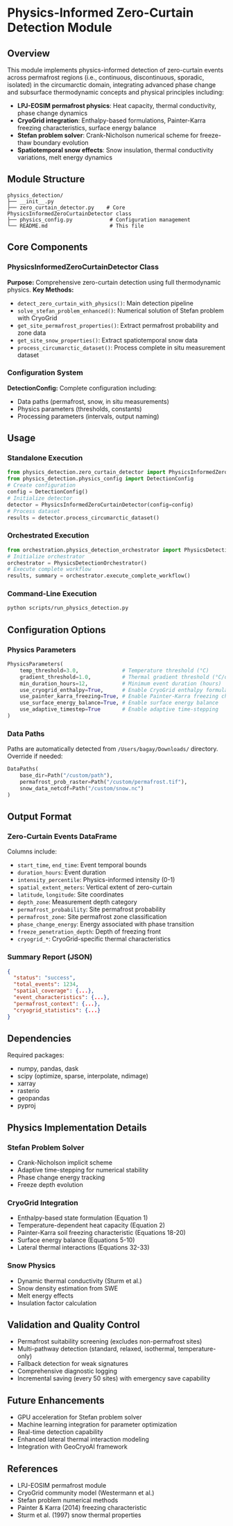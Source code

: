 # Physics-Informed Zero-Curtain Detection Module

## Overview
This module implements physics-informed detection of zero-curtain events across permafrost regions (i.e., continuous, discontinuous, sporadic, isolated) in the circumarctic domain, integrating advanced phase change and subsurface thermodynamic concepts and physical principles including:
- **LPJ-EOSIM permafrost physics**: Heat capacity, thermal conductivity, phase change dynamics
- **CryoGrid integration**: Enthalpy-based formulations, Painter-Karra freezing characteristics, surface energy balance
- **Stefan problem solver**: Crank-Nicholson numerical scheme for freeze-thaw boundary evolution
- **Spatiotemporal snow effects**: Snow insulation, thermal conductivity variations, melt energy dynamics

## Module Structure
```
physics_detection/
├── __init__.py
├── zero_curtain_detector.py    # Core PhysicsInformedZeroCurtainDetector class
├── physics_config.py            # Configuration management
└── README.md                    # This file
```

## Core Components
### PhysicsInformedZeroCurtainDetector Class
**Purpose:** Comprehensive zero-curtain detection using full thermodynamic physics.
**Key Methods:**
- `detect_zero_curtain_with_physics()`: Main detection pipeline
- `solve_stefan_problem_enhanced()`: Numerical solution of Stefan problem with CryoGrid
- `get_site_permafrost_properties()`: Extract permafrost probability and zone data
- `get_site_snow_properties()`: Extract spatiotemporal snow data
- `process_circumarctic_dataset()`: Process complete in situ measurement dataset
### Configuration System
**DetectionConfig:** Complete configuration including:
- Data paths (permafrost, snow, in situ measurements)
- Physics parameters (thresholds, constants)
- Processing parameters (intervals, output naming)

## Usage
### Standalone Execution
```python
from physics_detection.zero_curtain_detector import PhysicsInformedZeroCurtainDetector
from physics_detection.physics_config import DetectionConfig
# Create configuration
config = DetectionConfig()
# Initialize detector
detector = PhysicsInformedZeroCurtainDetector(config=config)
# Process dataset
results = detector.process_circumarctic_dataset()
```
### Orchestrated Execution
```python
from orchestration.physics_detection_orchestrator import PhysicsDetectionOrchestrator
# Initialize orchestrator
orchestrator = PhysicsDetectionOrchestrator()
# Execute complete workflow
results, summary = orchestrator.execute_complete_workflow()
```
### Command-Line Execution
```bash
python scripts/run_physics_detection.py
```

## Configuration Options
### Physics Parameters
```python
PhysicsParameters(
    temp_threshold=3.0,              # Temperature threshold (°C)
    gradient_threshold=1.0,          # Thermal gradient threshold (°C/day)
    min_duration_hours=12,           # Minimum event duration (hours)
    use_cryogrid_enthalpy=True,      # Enable CryoGrid enthalpy formulation
    use_painter_karra_freezing=True, # Enable Painter-Karra freezing characteristic
    use_surface_energy_balance=True, # Enable surface energy balance
    use_adaptive_timestep=True       # Enable adaptive time-stepping
)
```
### Data Paths
Paths are automatically detected from `/Users/bagay/Downloads/` directory. Override if needed:
```python
DataPaths(
    base_dir=Path("/custom/path"),
    permafrost_prob_raster=Path("/custom/permafrost.tif"),
    snow_data_netcdf=Path("/custom/snow.nc")
)
```

## Output Format
### Zero-Curtain Events DataFrame
Columns include:
- `start_time`, `end_time`: Event temporal bounds
- `duration_hours`: Event duration
- `intensity_percentile`: Physics-informed intensity (0-1)
- `spatial_extent_meters`: Vertical extent of zero-curtain
- `latitude`, `longitude`: Site coordinates
- `depth_zone`: Measurement depth category
- `permafrost_probability`: Site permafrost probability
- `permafrost_zone`: Site permafrost zone classification
- `phase_change_energy`: Energy associated with phase transition
- `freeze_penetration_depth`: Depth of freezing front
- `cryogrid_*`: CryoGrid-specific thermal characteristics
### Summary Report (JSON)
```json
{
  "status": "success",
  "total_events": 1234,
  "spatial_coverage": {...},
  "event_characteristics": {...},
  "permafrost_context": {...},
  "cryogrid_statistics": {...}
}
```

## Dependencies
Required packages:
- numpy, pandas, dask
- scipy (optimize, sparse, interpolate, ndimage)
- xarray
- rasterio
- geopandas
- pyproj

## Physics Implementation Details
### Stefan Problem Solver
- Crank-Nicholson implicit scheme
- Adaptive time-stepping for numerical stability
- Phase change energy tracking
- Freeze depth evolution
### CryoGrid Integration
- Enthalpy-based state formulation (Equation 1)
- Temperature-dependent heat capacity (Equation 2)
- Painter-Karra soil freezing characteristic (Equations 18-20)
- Surface energy balance (Equations 5-10)
- Lateral thermal interactions (Equations 32-33)
### Snow Physics
- Dynamic thermal conductivity (Sturm et al.)
- Snow density estimation from SWE
- Melt energy effects
- Insulation factor calculation

## Validation and Quality Control
- Permafrost suitability screening (excludes non-permafrost sites)
- Multi-pathway detection (standard, relaxed, isothermal, temperature-only)
- Fallback detection for weak signatures
- Comprehensive diagnostic logging
- Incremental saving (every 50 sites) with emergency save capability

## Future Enhancements
- GPU acceleration for Stefan problem solver
- Machine learning integration for parameter optimization
- Real-time detection capability
- Enhanced lateral thermal interaction modeling
- Integration with GeoCryoAI framework

## References
- LPJ-EOSIM permafrost module
- CryoGrid community model (Westermann et al.)
- Stefan problem numerical methods
- Painter & Karra (2014) freezing characteristic
- Sturm et al. (1997) snow thermal properties